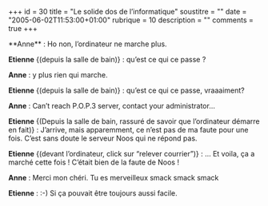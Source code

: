+++
id = 30
title = "Le solide dos de l’informatique"
soustitre = ""
date = "2005-06-02T11:53:00+01:00"
rubrique = 10
description = ""
comments = true
+++

<div class="chapo"></div>
**Anne** : Ho non, l’ordinateur ne marche plus.

**Etienne** {(depuis la salle de bain)} : qu’est ce qui ce passe ?

**Anne** : y plus rien qui marche.

**Etienne** {(depuis la salle de bain)} : qu’est ce qui ce passe, vraaaiment?

**Anne** : Can’t reach P.O.P.3 server, contact your administrator…

**Etienne** {(Depuis la salle de bain, rassuré de savoir que l’ordinateur démarre en fait)} : J’arrive, mais apparemment, ce n’est pas de ma faute pour une fois. C’est sans doute le serveur Noos qui ne répond pas.

**Etienne** {(devant l’ordinateur, click sur “relever courrier”)} : … Et voila, ça a marché cette fois ! C’était bien de la faute de Noos !

**Anne** : Merci mon chéri. Tu es merveilleux smack smack smack

**Etienne** : :-) Si ça pouvait être toujours aussi facile.